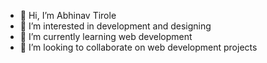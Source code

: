 - 👋 Hi, I’m Abhinav Tirole
- 👀 I’m interested in development and designing
- 🌱 I’m currently learning web development
- 💞️ I’m looking to collaborate on web development projects

<!---
ABHINAV2087/ABHINAV2087 is a ✨ special ✨ repository because its `README.md` (this file) appears on your GitHub profile.
You can click the Preview link to take a look at your changes.
--->
